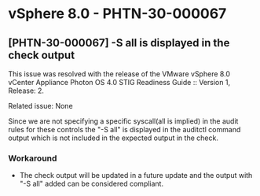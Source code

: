 # vSphere 8.0 - PHTN-30-000067

## [PHTN-30-000067] -S all is displayed in the check output
This issue was resolved with the release of the VMware vSphere 8.0 vCenter Appliance Photon OS 4.0 STIG Readiness Guide :: Version 1, Release: 2.  

Related issue: None

Since we are not specifying a specific syscall(all is implied) in the audit rules for these controls the "-S all" is displayed in the auditctl command output which is not included in the expected output in the check.  

### Workaround
- The check output will be updated in a future update and the output with "-S all" added can be considered compliant.

